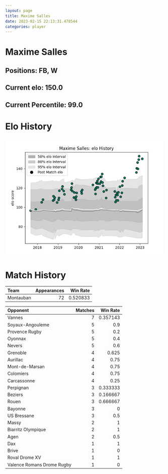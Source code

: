 ```yaml
---  
layout: page  
title: Maxime Salles  
date: 2023-02-15 22:13:31.478544  
categories: player  
---
```

# Maxime Salles

## Positions: FB, W

## Current elo: 150.0

## Current Percentile: 99.0

# Elo History


![elo history](history_MaximeSalles.png)
# Match History


| Team      |   Appearances |   Win Rate |
|:----------|--------------:|-----------:|
| Montauban |            72 |   0.520833 |

| Opponent                   |   Matches |   Win Rate |
|:---------------------------|----------:|-----------:|
| Vannes                     |         7 |   0.357143 |
| Soyaux-Angouleme           |         5 |   0.9      |
| Provence Rugby             |         5 |   0.2      |
| Oyonnax                    |         5 |   0.4      |
| Nevers                     |         5 |   0.6      |
| Grenoble                   |         4 |   0.625    |
| Aurillac                   |         4 |   0.75     |
| Mont-de-Marsan             |         4 |   0.75     |
| Colomiers                  |         4 |   0.75     |
| Carcassonne                |         4 |   0.25     |
| Perpignan                  |         3 |   0.333333 |
| Beziers                    |         3 |   0.166667 |
| Rouen                      |         3 |   0.666667 |
| Bayonne                    |         3 |   0        |
| US Bressane                |         3 |   0.5      |
| Massy                      |         2 |   1        |
| Biarritz Olympique         |         2 |   1        |
| Agen                       |         2 |   0.5      |
| Dax                        |         1 |   1        |
| Brive                      |         1 |   0        |
| Roval Drome XV             |         1 |   1        |
| Valence Romans Drome Rugby |         1 |   0        |